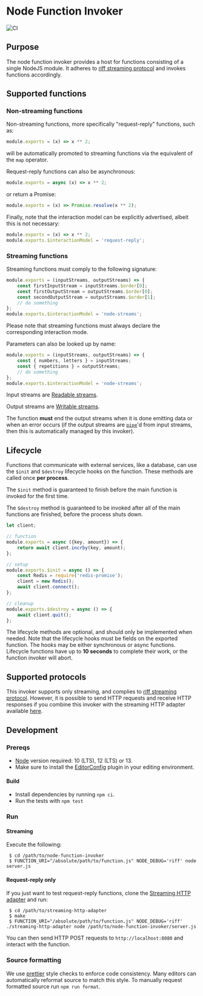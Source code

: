 # Node Function Invoker

![CI](https://github.com/projectriff/node-function-invoker/workflows/CI/badge.svg)

## Purpose

The node function invoker provides a host for functions consisting of a single NodeJS module.
It adheres to [riff streaming protocol](https://github.com/projectriff/streaming-processor)
and invokes functions accordingly.

## Supported functions

### Non-streaming functions

Non-streaming functions, more specifically "request-reply" functions, such as:
```js
module.exports = (x) => x ** 2;
```
will be automatically promoted to streaming functions via the equivalent of the `map` operator.

Request-reply functions can also be asynchronous:
```js
module.exports = async (x) => x ** 2;
```

or return a Promise:
```js
module.exports = (x) => Promise.resolve(x ** 2);
```

Finally, note that the interaction model can be explicitly advertised, albeit this is not necessary:
```js
module.exports = (x) => x ** 2;
module.exports.$interactionModel = 'request-reply';
```

### Streaming functions

Streaming functions must comply to the following signature:
```js
module.exports = (inputStreams, outputStreams) => {
    const firstInputStream = inputStreams.$order[0];
    const firstOutputStream = outputStreams.$order[0];
    const secondOutputStream = outputStreams.$order[1];
    // do something
};
module.exports.$interactionModel = 'node-streams';
```

Please note that streaming functions must always declare the corresponding interaction mode.

Parameters can also be looked up by name:
```js
module.exports = (inputStreams, outputStreams) => {
    const { numbers, letters } = inputStreams;
    const { repetitions } = outputStreams;
    // do something
};
module.exports.$interactionModel = 'node-streams';
```


Input streams are [Readable streams](https://nodejs.org/api/stream.html#stream_readable_streams).

Output streams are [Writable streams](https://nodejs.org/api/stream.html#stream_class_stream_readable).

The function **must** end the output streams when it is done emitting data or when an error occurs
(if the output streams are [`pipe`](https://nodejs.org/api/stream.html#stream_readable_pipe_destination_options)'d from
input streams, then this is automatically managed by this invoker).

## Lifecycle

Functions that communicate with external services, like a database, can use the `$init` and `$destroy` lifecycle hooks
on the function.
These methods are called once **per process**.

The `$init` method is guaranteed to finish before the main function is invoked for the first time.

The `$destroy` method is guaranteed to be invoked after all of the main functions are finished, before the process shuts down.

```js
let client;

// function
module.exports = async ({key, amount}) => {
    return await client.incrby(key, amount);
};

// setup
module.exports.$init = async () => {
    const Redis = require('redis-promise');
    client = new Redis();
    await client.connect();
};

// cleanup
module.exports.$destroy = async () => {
    await client.quit();
};
```

The lifecycle methods are optional, and should only be implemented when needed.
Note that the lifecycle hooks must be fields on the exported function.
The hooks may be either synchronous or async functions.
Lifecycle functions have up to **10 seconds** to complete their work, or the function invoker will abort.

## Supported protocols

This invoker supports only streaming, and complies to [riff streaming protocol](https://github.com/projectriff/streaming-processor).
However, it is possible to send HTTP requests and receive HTTP responses if you combine this invoker with the streaming HTTP adapter available [here](https://github.com/projectriff/streaming-http-adapter).

## Development

### Prereqs

 - [Node](https://nodejs.org/en/download/) version required: 10 (LTS), 12 (LTS) or 13.
 - Make sure to install the [EditorConfig](https://editorconfig.org/) plugin in your editing environment.

#### Build

 - Install dependencies by running `npm ci`.
 - Run the tests with `npm test`

### Run

#### Streaming

Execute the following:

```shell script
 $ cd /path/to/node-function-invoker
 $ FUNCTION_URI="/absolute/path/to/function.js" NODE_DEBUG='riff' node server.js
```

#### Request-reply only

If you just want to test request-reply functions, clone the [Streaming HTTP adapter](https://github.com/projectriff/streaming-http-adapter) and run:

```shell script
 $ cd /path/to/streaming-http-adapter
 $ make
 $ FUNCTION_URI="/absolute/path/to/function.js" NODE_DEBUG='riff' ./streaming-http-adapter node /path/to/node-function-invoker/server.js
```

You can then send HTTP POST requests to `http://localhost:8080` and interact with the function.

### Source formatting

We use [prettier](https://prettier.io) style checks to enforce code consistency. Many editors can automatically reformat source to match this style. To manually request formatted source run `npm run format`.
